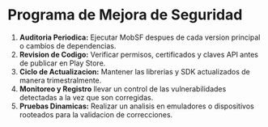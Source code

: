 # Programa de Mejora de Seguridad

1. **Auditoria Periodica:** Ejecutar MobSF despues de cada version principal o cambios de dependencias.
2. **Revision de Codigo:** Verificar permisos, certificados y claves API  antes de publicar en Play Store.
3. **Ciclo de Actualizacion:** Mantener las librerias y SDK actualizados de manera trimestralmente.
4. **Monitoreo y Registro** llevar un control de las vulnerabilidades detectadas a la vez que son corregidas.
5. **Pruebas Dinamicas:** Realizar un analisis en emuladores o dispositivos rooteados para la validacion de correcciones.
